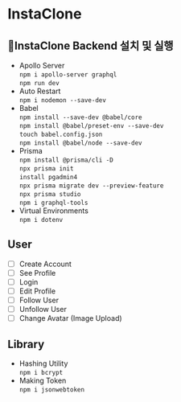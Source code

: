 # InstaClone

## 🚀InstaClone Backend 설치 및 실행
* Apollo Server  
```npm i apollo-server graphql```  
```npm run dev```
* Auto Restart  
```npm i nodemon --save-dev```  
* Babel  
```npm install --save-dev @babel/core```  
```npm install @babel/preset-env --save-dev```  
```touch babel.config.json```  
```npm install @babel/node --save-dev```
* Prisma  
```npm install @prisma/cli -D```  
```npx prisma init```  
```install pgadmin4```  
```npx prisma migrate dev --preview-feature```  
```npx prisma studio```  
```npm i graphql-tools```
* Virtual Environments  
```npm i dotenv```  

## User

- [ ] Create Account
- [ ] See Profile
- [ ] Login
- [ ] Edit Profile
- [ ] Follow User
- [ ] Unfollow User
- [ ] Change Avatar (Image Upload)

## Library
* Hashing Utility  
```npm i bcrypt```
* Making Token  
```npm i jsonwebtoken```  

